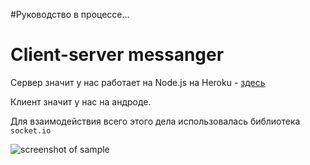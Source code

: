 #Руководство в процессе...
# Client-server messanger
Сервер значит у нас работает на Node.js на Heroku - [здесь](https://mysterious-lake-76125.herokuapp.com/)

Клиент значит у нас на андроде.

Для взаимодействия всего этого дела использовалась библиотека  `socket.io`

![screenshot of sample](https://miro.medium.com/fit/c/1838/551/1*tOitxCwTNcS3ESstLylmtg.png)



